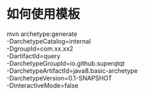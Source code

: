 # 如何使用模板
mvn archetype:generate \
-DarchetypeCatalog=internal \
-DgroupId=com.xx.xx2 \
-DartifactId=query \
-DarchetypeGroupId=io.github.superqtqt \
-DarchetypeArtifactId=java8.basic-archetype \
-DarchetypeVersion=0.1-SNAPSHOT \
-DinteractiveMode=false